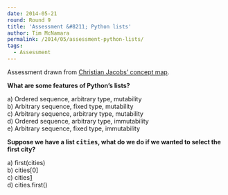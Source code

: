 ```yaml
---
date: 2014-05-21
round: Round 9
title: 'Assessment &#8211; Python lists'
author: Tim McNamara
permalink: /2014/05/assessment-python-lists/
tags:
  - Assessment
---
```

Assessment drawn from [Christian Jacobs’ concept map][1].

**What are some features of Python&#8217;s lists?**

a) Ordered sequence, arbitrary type, mutability  
b) Arbitrary sequence, fixed type, mutability  
c) Arbitrary sequence, arbitrary type, mutability  
d) Ordered sequence, arbitrary type, immutability  
e) Arbitrary sequence, fixed type, immutability

**Suppose we have a list <tt>cities</tt>, what do we do if we wanted to select the first city?**

a) first(cities)  
b) cities[0]  
c) cities[1]  
d) cities.first()

 [1]: http://teaching.software-carpentry.org/2014/04/23/concept-map-lists-in-python/ "Concept Map: Lists in Python"

